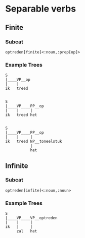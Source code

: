 # Separable verbs


## Finite

### Subcat

`optreden[finite]<:noun,:prep[op]>`

### Example Trees

```
S
|____VP__op
|    |
ik   treed 
     
```


```
S
|____VP____PP__op
|    |     | 
ik   treed het
      
```

```
S
|____VP____PP__op
|    |     |
ik   treed NP__toneelstuk 
           |
           het
```

## Infinite

### Subcat

`optreden[infite]<:noun,:noun>`

### Example Trees

```
S
|____VP____VP__optreden
|    |     |
ik   |     |
     zal   het
```







